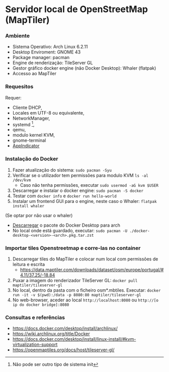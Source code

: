 # Servidor local de OpenStreetMap (MapTiler)

### Ambiente
- Sistema Operativo: Arch Linux 6.2.11
- Desktop Enviroment: GNOME 43
- Package manager: pacman
- Engine de renderização: TileServer GL
- Gestor gráfico docker engine (não Docker Desktop): Whaler (flatpak)
- Accesso ao MapTiler

### Requesitos
Requer:
* Cliente DHCP, 
* Locales em UTF-8 ou equivalente, 
* NetworkManager, 
* systemd [^1], 
* qemu, 
* modulo kernel KVM, 
* gnome-terminal
* [AppIndicator](https://extensions.gnome.org/extension/615/appindicator-support/)

### Instalação do Docker
1. Fazer atualização do sistema: `sudo pacman -Syu`
2. Verificar se o utilizador tem permissões para modulo KVM `ls -al /dev/kvm`
    - Caso não tenha permissões, executar `sudo usermod -aG kvm $USER`
3. Descarregar e instalar o docker engine: `sudo pacman -S docker`
4. Testar com `docker info` e `docker run hello-world`
5. Instalar um frontend GUI para o engine, neste caso o Whaler: `flatpak install whaler`

(Se optar por não usar o whaler)
- [Descarregar](https://docs.docker.com/desktop/install/archlinux/) o pacote do Docker Desktop para arch
- No local onde está guardado, executar: `sudo pacman -U ./docker-desktop-<version>-<arch>.pkg.tar.zst` 

### Importar tiles Openstreetmap e corre-las no container
1. Descarregar tiles do MapTiler e colocar num local com permissões de leitura e escrita
    - https://data.maptiler.com/downloads/dataset/osm/europe/portugal/#4.11/37.25/-18.84
2. Puxar a imagem do renderizador TileServer GL: `docker pull maptiler/tileserver-gl`
3. No local, dentro da pasta com o ficheiro osm*.mbtiles. Executar: `docker run -it -v $(pwd):/data -p 8080:80 maptiler/tileserver-gl`
4. No web-browser, aceder ao local `http://localhost:8080` ou `http://[o ip do docker bridge]:8080`

[^1]: Não pode ser outro tipo de sistema init

### Consultas e referências
- https://docs.docker.com/desktop/install/archlinux/
- https://wiki.archlinux.org/title/Docker
- https://docs.docker.com/desktop/install/linux-install/#kvm-virtualization-support
- https://openmaptiles.org/docs/host/tileserver-gl/
